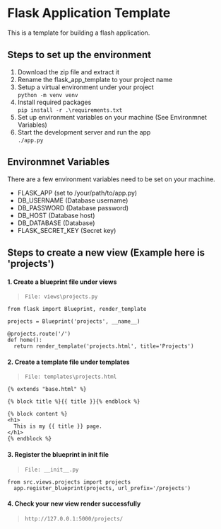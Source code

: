 # Flask Application Template

This is a template for building a flash application. 

## Steps to set up the environment
1. Download the zip file and extract it
2. Rename the flask_app_template to your project name
3. Setup a virtual environment under your project<br>
  `python -m venv venv`
4. Install required packages<br>
  `pip install -r .\requirements.txt`
5. Set up environment variables on your machine (See Environmnet Variables)
6. Start the development server and run the app<br>
  `./app.py`

## Environmnet Variables
There are a few environment variables need to be set on your machine.
- FLASK_APP   (set to /your/path/to/app.py)
- DB_USERNAME   (Database username)
- DB_PASSWORD   (Database password)
- DB_HOST       (Database host)
- DB_DATABASE   (Database)
- FLASK_SECRET_KEY   (Secret key)

## Steps to create a new view (Example here is 'projects')

#### 1. Create a blueprint file under views
>`File: views\projects.py`

```
from flask import Blueprint, render_template

projects = Blueprint('projects', __name__)

@projects.route('/')
def home():
  return render_template('projects.html', title='Projects')
```

#### 2. Create a template file under templates

>`File: templates\projects.html`

```
{% extends "base.html" %}

{% block title %}{{ title }}{% endblock %}

{% block content %}
<h1>
  This is my {{ title }} page.
</h1>
{% endblock %}
```

#### 3. Register the blueprint in init file

>`File: __init__.py`

```
from src.views.projects import projects
  app.register_blueprint(projects, url_prefix='/projects')
```

#### 4. Check your new view render successfully

>`http://127.0.0.1:5000/projects/`
